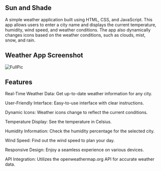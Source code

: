 ## Sun and Shade
A simple weather application built using HTML, CSS, and JavaScript. This app allows users to enter a city name and displays the current temperature, humidity, wind speed, and weather conditions. The app also dynamically changes icons based on the weather conditions, such as clouds, mist, snow, and rain.

## Weather App Screenshot
![FullPic](https://github.com/user-attachments/assets/e5fdafa8-da97-40db-9011-69be94b8db95)


## Features
Real-Time Weather Data: Get up-to-date weather information for any city.

User-Friendly Interface: Easy-to-use interface with clear instructions.

Dynamic Icons: Weather icons change to reflect the current conditions.

Temperature Display: See the temperature in Celsius.

Humidity Information: Check the humidity percentage for the selected city.

Wind Speed: Find out the wind speed to plan your day.

Responsive Design: Enjoy a seamless experience on various devices.

API Integration: Utilizes the openweathermap.org API for accurate weather data.
